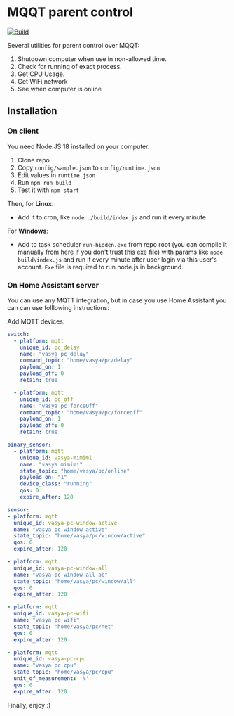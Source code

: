 # MQQT parent control

[![Build](https://github.com/jehy/mqtt-parent-control/workflows/Build/badge.svg)](https://github.com/jehy/mqtt-parent-control/actions/workflows/main.yml)


Several utilities for parent control over MQQT:

1. Shutdown computer when use in non-allowed time.
2. Check for running of exact process.
3. Get CPU Usage.
4. Get WiFi network
5. See when computer is online

## Installation

### On client
You need Node.JS 18 installed on your computer.

1. Clone repo
2. Copy `config/sample.json` to `config/runtime.json`
3. Edit values in `runtime.json`
4. Run `npm run build`
5. Test it with `npm start`


Then, for **Linux**:
* Add it to cron, like `node ./build/index.js` and run it every minute

For **Windows**:
* Add to task scheduler  `run-hidden.exe` from repo root (you can compile it manually from [here](https://github.com/jehy/run-hidden) if you don't trust this exe file)
 with params like `node build\index.js` and run it every minute after user login via this user's account. `Exe` file is required to run node.js in background.

### On Home Assistant server
You can use any MQTT integration, but in case you use Home Assistant you can can use folllowing instructions:

Add MQTT devices:

```yaml
switch:
  - platform: mqtt
    unique_id: pc_delay
    name: "vasya pc delay"
    command_topic: "home/vasya/pc/delay"
    payload_on: 1
    payload_off: 0
    retain: true

  - platform: mqtt
    unique_id: pc_off
    name: "vasya pc forceOff"
    command_topic: "home/vasya/pc/forceoff"
    payload_on: 1
    payload_off: 0
    retain: true

binary_sensor:
  - platform: mqtt
    unique_id: vasya-mimimi
    name: "vasya mimimi"
    state_topic: "home/vasya/pc/online"
    payload_on: "1"
    device_class: "running"
    qos: 0
    expire_after: 120

sensor:
- platform: mqtt
  unique_id: vasya-pc-window-active
  name: "vasya pc window active"
  state_topic: "home/vasya/pc/window/active"
  qos: 0
  expire_after: 120

- platform: mqtt
  unique_id: vasya-pc-window-all
  name: "vasya pc window all pc"
  state_topic: "home/vasya/pc/window/all"
  qos: 0
  expire_after: 120

- platform: mqtt
  unique_id: vasya-pc-wifi
  name: "vasya pc wifi"
  state_topic: "home/vasya/pc/net"
  qos: 0
  expire_after: 120

- platform: mqtt
  unique_id: vasya-pc-cpu
  name: "vasya pc cpu"
  state_topic: "home/vasya/pc/cpu"
  unit_of_measurement: '%'
  qos: 0
  expire_after: 120

```

Finally, enjoy :)
